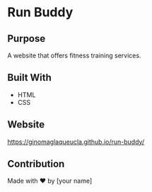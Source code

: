 # Run Buddy

## Purpose
A website that offers fitness training services.

## Built With
* HTML
* CSS

## Website
https://ginomaglaqueucla.github.io/run-buddy/

## Contribution
Made with ❤️ by [your name]
